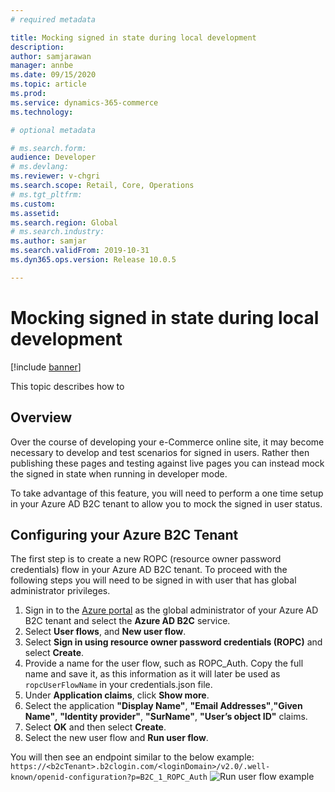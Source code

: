 ```yaml
---
# required metadata

title: Mocking signed in state during local development
description: 
author: samjarawan
manager: annbe
ms.date: 09/15/2020
ms.topic: article
ms.prod: 
ms.service: dynamics-365-commerce
ms.technology: 

# optional metadata

# ms.search.form: 
audience: Developer
# ms.devlang: 
ms.reviewer: v-chgri
ms.search.scope: Retail, Core, Operations
# ms.tgt_pltfrm: 
ms.custom: 
ms.assetid: 
ms.search.region: Global
# ms.search.industry: 
ms.author: samjar
ms.search.validFrom: 2019-10-31
ms.dyn365.ops.version: Release 10.0.5

---
```

# Mocking signed in state during local development

[!include [banner](../includes/banner.md)]

This topic describes how to

## Overview

Over the course of developing your e-Commerce online site, it may become necessary to develop and test scenarios for signed in users. Rather then publishing these pages and testing against live pages you can instead mock the signed in state when running in developer mode.
 
To take advantage of this feature, you will need to perform a one time setup in your Azure AD B2C tenant to allow you to mock the signed in user status.

## Configuring your Azure B2C Tenant
 
The first step is to create a new ROPC (resource owner password credentials) flow in your Azure AD B2C tenant. To proceed with the following steps you will need to be signed in with user that has global administrator privileges.
 
1.	Sign in to the [Azure portal](https://ms.portal.azure.com/) as the global administrator of your Azure AD B2C tenant and select the **Azure AD B2C** service.
1.	Select **User flows**, and **New user flow**.
1.	Select **Sign in using resource owner password credentials (ROPC)** and select **Create**.
1.	Provide a name for the user flow, such as ROPC_Auth. Copy the full name and save it, as this information as it will later be used as `ropcUserFlowName`  in your credentials.json file.
1.	Under **Application claims**, click **Show more**.
1.	Select the application **"Display Name"**, **"Email Addresses"**,**"Given Name"**, **"Identity provider"**, **"SurName"**, **"User’s object ID"** claims.
1.	Select **OK** and then select **Create**.
1.	Select the new user flow and **Run user flow**.


You will then see an endpoint similar to the below example: ```https://<b2cTenant>.b2clogin.com/<loginDomain>/v2.0/.well-known/openid-configuration?p=B2C_1_ROPC_Auth```
![Run user flow example](/media/local-sign-in.png)


